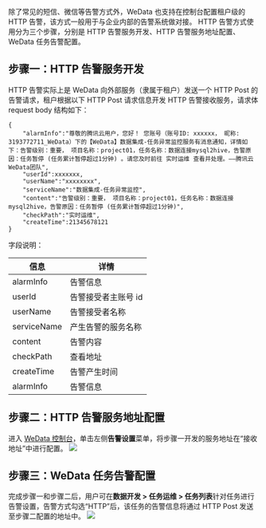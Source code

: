 除了常见的短信、微信等告警方式外，WeData 也支持在控制台配置租户级的 HTTP 告警，该方式一般用于与企业内部的告警系统做对接。
HTTP 告警方式使用分为三个步骤，分别是 HTTP 告警服务开发、HTTP 告警服务地址配置、WeData 任务告警配置。

## 步骤一：HTTP 告警服务开发
HTTP 告警实际上是 WeData 向外部服务（隶属于租户）发送一个 HTTP Post 的告警请求，租户根据以下 HTTP Post 请求信息开发 HTTP 告警接收服务，请求体 request body 结构如下：
```
{
    "alarmInfo":"尊敬的腾讯云用户，您好！ 您账号（账号ID: xxxxxx， 昵称: 3193772711_WeData）下的【WeData】数据集成-任务异常监控服务有消息通知，详情如下：告警级别：重要， 项目名称：project01，任务名称：数据连接mysql2hive，告警原因：任务暂停 (任务累计暂停超过1分钟) 。请您及时前往 实时运维 查看并处理。——腾讯云WeData团队",
    "userId":xxxxxxx,
    "userName":"xxxxxxxx",
    "serviceName":"数据集成-任务异常监控",
    "content":"告警级别：重要， 项目名称：project01，任务名称：数据连接mysql2hive，告警原因：任务暂停 (任务累计暂停超过1分钟)",
    "checkPath":"实时运维",
    "createTime":21345678121
}
```
字段说明：

| 信息 | 详情 | 
|---------|---------|
| alarmInfo	| 告警信息| 
| userId	| 告警接受者主账号 id| 
| userName	| 告警接受者名称| 
| serviceName	| 产生告警的服务名称| 
| content	| 告警内容| 
| checkPath	| 查看地址| 
| createTime	| 告警产生时间| 
| alarmInfo	| 告警信息| 

## 步骤二：HTTP 告警服务地址配置
进入 [WeData 控制台](https://console.cloud.tencent.com/wedata/share/overview)，单击左侧**告警设置**菜单，将步骤一开发的服务地址在“接收地址”中进行配置。
 ![](https://qcloudimg.tencent-cloud.cn/raw/509b9a5d0758ae43fcc52e6488fba6f0.png)

## 步骤三：WeData 任务告警配置
完成步骤一和步骤二后，用户可在**数据开发 > 任务运维 > 任务列表**针对任务进行告警设置，告警方式勾选“HTTP”后，该任务的告警信息将通过 HTTP Post 发送至步骤二配置的地址中。
![](https://qcloudimg.tencent-cloud.cn/raw/87112963d9dd85cea8b42fd3695f31e1.png)

